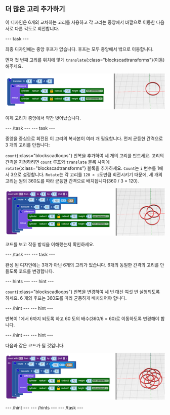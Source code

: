## 더 많은 고리 추가하기

이 디자인은 6개의 교차하는 고리를 사용하고 각 고리는 중앙에서 바깥으로 이동한 다음 서로 다른 각도로 회전합니다.

--- task ---

최종 디자인에는 중앙 후프가 없습니다. 후프는 모두 중앙에서 밖으로 이동합니다.

먼저 첫 번째 고리를 위치에 맟게 `translate`{:class="blockscadtransforms"}(이동)해주세요.

![스크린샷](images/pendant-translate.png)

이제 고리가 중앙에서 약간 벗어났습니다.

--- /task --- --- task ---

중앙을 중심으로 회전된 이 고리의 복사본이 여러 개 필요합니다. 먼저 균등한 간격으로 3 개의 고리를 만듭니다:

`count`{:class="blockscadloops"} 반복을 추가하여 세 개의 고리를 만드세요. 고리의 간격을 지정하려면 `count` 루프와 `translate` 블록 사이에 `rotate`{:class="blockscadtransforms"} 블록을 추가하세요. `Count`는 `i` 변수를 1에서 3으로 설정합니다. `Rotate`는 각 고리를 `120 × i`도만큼 회전시키기 때문에, 세 개의 고리는 원의 360도를 따라 균등한 간격으로 배치됩니다(360 / 3 = 120).

![스크린샷](images/pendant-3-hoops.png)

코드를 보고 작동 방식을 이해했는지 확인하세요.

--- /task --- --- task ---

완성 된 디자인에는 3개가 아닌 6개의 고리가 있습니다. 6개의 동일한 간격의 고리를 만들도록 코드를 변경합니다.

--- hints --- --- hint ---

`count`{:class="blockscadloops"} 반복을 변경하여 세 번 대신 여섯 번 실행되도록 하세요. 6 개의 후프는 360도를 따라 균등하게 배치되어야 합니다.

--- /hint --- --- hint ---

반복이 1에서 6까지 되도록 하고 60 도의 배수(360/6 = 60)로 이동하도록 변경해야 합니다.

--- /hint --- --- hint ---

다음과 같은 코드가 될 것입니다:

![스크린샷](images/pendant-6-hoops.png)

--- /hint --- --- /hints --- --- /task ---	
	
